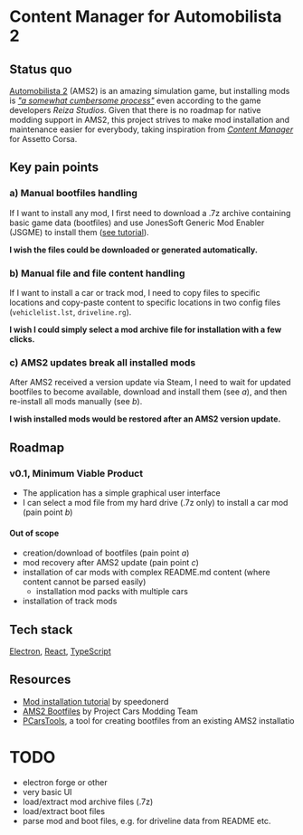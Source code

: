 # Content Manager for Automobilista 2

## Status quo

[Automobilista 2](https://store.steampowered.com/app/1066890/Automobilista_2/) (AMS2) is an amazing simulation game, but installing mods is _["a somewhat cumbersome process"](https://forum.reizastudios.com/threads/automobilista-2-december-2022-development-update.28175/)_ even according to the game developers _Reiza Studios_. Given that there is no roadmap for native modding support in AMS2, this project strives to make mod installation and maintenance easier for everybody, taking inspiration from *[Content Manager](https://acstuff.ru/app/)* for Assetto Corsa.

## Key pain points 

### a) Manual bootfiles handling
If I want to install any mod, I first need to download a .7z archive containing basic game data (bootfiles) and use JonesSoft Generic Mod Enabler (JSGME) to install them ([see tutorial](https://www.riotbits.com/automobilista-2-how-to-install-car-mods-47705/)).

**I wish the files could be downloaded or generated automatically.**

### b) Manual file and file content handling
If I want to install a car or track mod, I need to copy files to specific locations and copy-paste content to specific locations in two config files (`vehiclelist.lst`, `driveline.rg`).

**I wish I could simply select a mod archive file for installation with a few clicks.**

### c) AMS2 updates break all installed mods
After AMS2 received a version update via Steam, I need to wait for updated bootfiles to become available, download and install them (see _a_), and then re-install all mods manually (see _b_).

**I wish installed mods would be restored after an AMS2 version update.**


## Roadmap

### v0.1, Minimum Viable Product
- The application has a simple graphical user interface
- I can select a mod file from my hard drive (.7z only) to install a car mod (pain point *b*)

#### Out of scope
- creation/download of bootfiles (pain point *a*)
- mod recovery after AMS2 update (pain point *c*)
- installation of car mods with complex README.md content (where content cannot be parsed easily)
	- installation mod packs with multiple cars
- installation of track mods


## Tech stack
[Electron](https://www.electronjs.org/), [React](https://reactjs.org/), [TypeScript](https://www.typescriptlang.org/)



## Resources

- [Mod installation tutorial](https://steamcommunity.com/sharedfiles/filedetails/?id=2825729601) by speedonerd
- [AMS2 Bootfiles](https://projectcarsmoddingteam.weebly.com/downloads---automobilista-2.html) by Project Cars Modding Team
- [PCarsTools](https://github.com/Nenkai/PCarsTools/), a tool for creating bootfiles from an existing AMS2 installatio

# TODO

- electron forge or other
- very basic UI
- load/extract mod archive files (.7z)
- load/extract boot files
- parse mod and boot files, e.g. for driveline data from README etc.